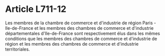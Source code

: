 # Article L711-12

Les membres de la chambre de commerce et d'industrie de région Paris - Ile-de-France et les membres des chambres de commerce et d'industrie départementales d'Ile-de-France sont respectivement élus dans les mêmes conditions que les membres des chambres de commerce et d'industrie de région et les membres des chambres de commerce et d'industrie territoriales.<br/>